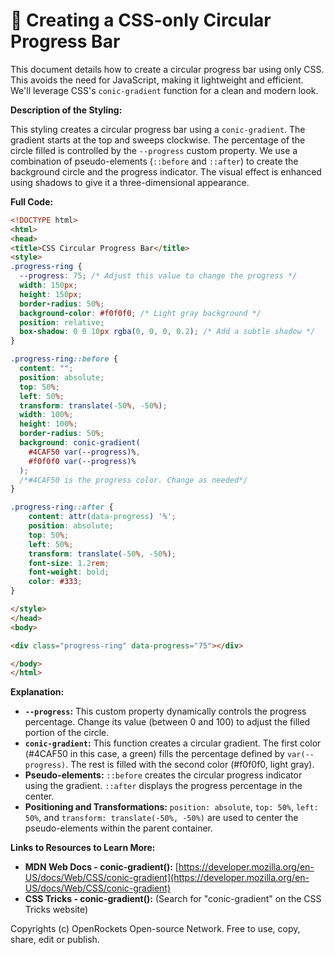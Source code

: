 # 🐞 Creating a CSS-only Circular Progress Bar


This document details how to create a circular progress bar using only CSS.  This avoids the need for JavaScript, making it lightweight and efficient. We'll leverage CSS's `conic-gradient` function for a clean and modern look.


**Description of the Styling:**

This styling creates a circular progress bar using a `conic-gradient`. The gradient starts at the top and sweeps clockwise. The percentage of the circle filled is controlled by the `--progress` custom property.  We use a combination of pseudo-elements (`::before` and `::after`) to create the background circle and the progress indicator. The visual effect is enhanced using shadows to give it a three-dimensional appearance.

**Full Code:**

```html
<!DOCTYPE html>
<html>
<head>
<title>CSS Circular Progress Bar</title>
<style>
.progress-ring {
  --progress: 75; /* Adjust this value to change the progress */
  width: 150px;
  height: 150px;
  border-radius: 50%;
  background-color: #f0f0f0; /* Light gray background */
  position: relative;
  box-shadow: 0 0 10px rgba(0, 0, 0, 0.2); /* Add a subtle shadow */
}

.progress-ring::before {
  content: "";
  position: absolute;
  top: 50%;
  left: 50%;
  transform: translate(-50%, -50%);
  width: 100%;
  height: 100%;
  border-radius: 50%;
  background: conic-gradient(
    #4CAF50 var(--progress)%,
    #f0f0f0 var(--progress)%
  );
  /*#4CAF50 is the progress color. Change as needed*/
}

.progress-ring::after {
    content: attr(data-progress) '%';
    position: absolute;
    top: 50%;
    left: 50%;
    transform: translate(-50%, -50%);
    font-size: 1.2rem;
    font-weight: bold;
    color: #333;
}

</style>
</head>
<body>

<div class="progress-ring" data-progress="75"></div>

</body>
</html>
```

**Explanation:**

* **`--progress`:**  This custom property dynamically controls the progress percentage. Change its value (between 0 and 100) to adjust the filled portion of the circle.
* **`conic-gradient`:** This function creates a circular gradient.  The first color (#4CAF50 in this case, a green) fills the percentage defined by `var(--progress)`. The rest is filled with the second color (#f0f0f0, light gray).
* **Pseudo-elements:** `::before` creates the circular progress indicator using the gradient. `::after` displays the progress percentage in the center.
* **Positioning and Transformations:** `position: absolute`, `top: 50%`, `left: 50%`, and `transform: translate(-50%, -50%)` are used to center the pseudo-elements within the parent container.


**Links to Resources to Learn More:**

* **MDN Web Docs - conic-gradient():** [https://developer.mozilla.org/en-US/docs/Web/CSS/conic-gradient](https://developer.mozilla.org/en-US/docs/Web/CSS/conic-gradient)
* **CSS Tricks - conic-gradient():** (Search for "conic-gradient" on the CSS Tricks website)


Copyrights (c) OpenRockets Open-source Network. Free to use, copy, share, edit or publish.

